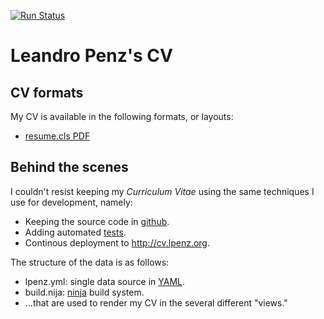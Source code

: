 [![Run Status](https://api.shippable.com/projects/577f06e63be4f4faa56c2d2e/badge?branch=master)](https://app.shippable.com/projects/577f06e63be4f4faa56c2d2e)

# Leandro Penz's CV


## CV formats

My CV is available in the following formats, or layouts:

- [resume.cls PDF](http://cv.lpenz.org/resumecls/cv.pdf)


## Behind the scenes

I couldn't resist keeping my *Curriculum Vitae* using the same techniques I use
for development, namely:

- Keeping the source code in [github](https://github.com/lpenz/cv).
- Adding automated [tests](https://app.shippable.com/projects/577f06e63be4f4faa56c2d2e/status/).
- Continous deployment to <http://cv.lpenz.org>.


The structure of the data is as follows:

- lpenz.yml: single data source in [YAML](http://yaml.org/).
- build.nija: [ninja](https://ninja-build.org/) build system.
- ...that are used to render my CV in the several different "views."


